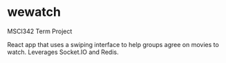 # wewatch

MSCI342 Term Project

React app that uses a swiping interface to help groups agree on movies to watch. Leverages Socket.IO and Redis.
